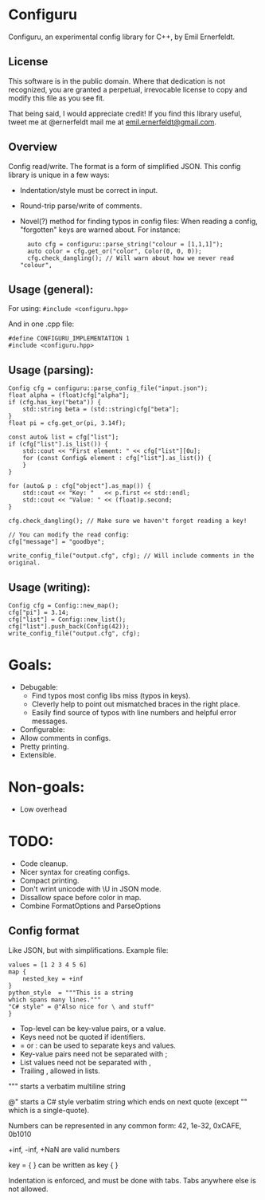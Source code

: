Configuru
=========
Configuru, an experimental config library for C++, by Emil Ernerfeldt.

License
-------
This software is in the public domain. Where that dedication is not
recognized, you are granted a perpetual, irrevocable license to copy
and modify this file as you see fit.

That being said, I would appreciate credit!
If you find this library useful, tweet me at @ernerfeldt mail me at emil.ernerfeldt@gmail.com.

Overview
--------
Config read/write. The format is a form of simplified JSON.
This config library is unique in a few ways:

* Indentation/style must be correct in input.
* Round-trip parse/write of comments.
* Novel(?) method for finding typos in config files:
	When reading a config, "forgotten" keys are warned about. For instance:

		auto cfg = configuru::parse_string("colour = [1,1,1]");
		auto color = cfg.get_or("color", Color(0, 0, 0));
		cfg.check_dangling(); // Will warn about how we never read "colour",

Usage (general):
----------------
For using:
	`#include <configuru.hpp>`

And in one .cpp file:

	#define CONFIGURU_IMPLEMENTATION 1
	#include <configuru.hpp>

Usage (parsing):
----------------

	Config cfg = configuru::parse_config_file("input.json");
	float alpha = (float)cfg["alpha"];
	if (cfg.has_key("beta")) {
		std::string beta = (std::string)cfg["beta"];
	}
	float pi = cfg.get_or(pi, 3.14f);

	const auto& list = cfg["list"];
	if (cfg["list"].is_list()) {
		std::cout << "First element: " << cfg["list"][0u];
		for (const Config& element : cfg["list"].as_list()) {
		}
	}

	for (auto& p : cfg["object"].as_map()) {
		std::cout << "Key: "   << p.first << std::endl;
		std::cout << "Value: " << (float)p.second;
	}

	cfg.check_dangling(); // Make sure we haven't forgot reading a key!

	// You can modify the read config:
	cfg["message"] = "goodbye";

	write_config_file("output.cfg", cfg); // Will include comments in the original.

Usage (writing):
----------------

	Config cfg = Config::new_map();
	cfg["pi"] = 3.14;
	cfg["list"] = Config::new_list();
	cfg["list"].push_back(Config(42));
	write_config_file("output.cfg", cfg);

Goals:
========
* Debugable:
	* Find typos most config libs miss (typos in keys).
	* Cleverly help to point out mismatched braces in the right place.
	* Easily find source of typos with line numbers and helpful error messages.
* Configurable:
* Allow comments in configs.
* Pretty printing.
* Extensible.

# Non-goals:
* Low overhead

# TODO:
* Code cleanup.
* Nicer syntax for creating configs.
* Compact printing.
* Don't wrint unicode with \U in JSON mode.
* Dissallow space before color in map.
* Combine FormatOptions and ParseOptions


Config format
-------------

Like JSON, but with simplifications. Example file:

```
values = [1 2 3 4 5 6]
map {
	nested_key = +inf
}
python_style  = """This is a string
which spans many lines."""
"C# style" = @"Also nice for \ and stuff"
}
```

* Top-level can be key-value pairs, or a value.
* Keys need not be quoted if identifiers.
* = or : can be used to separate keys and values.
* Key-value pairs need not be separated with ;
* List values need not be separated with ,
* Trailing , allowed in lists.

""" starts a verbatim multiline string

@" starts a C# style verbatim string which ends on next quote (except "" which is a single-quote).

Numbers can be represented in any common form:
42, 1e-32, 0xCAFE, 0b1010

+inf, -inf, +NaN are valid numbers

key = { }   can be written as   key { }

Indentation is enforced, and must be done with tabs.
Tabs anywhere else is not allowed.
